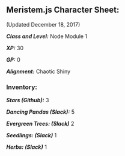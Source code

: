 ## Meristem.js Character Sheet:

(Updated December 18, 2017)

**_Class and Level:_** Node Module 1

**_XP:_** 30

**_GP:_** 0

**_Alignment:_** Chaotic Shiny

### Inventory:

**_Stars (Github):_** 3

**_Dancing Pandas (Slack):_** 5

**_Evergreen Trees: (Slack)_** 2

**_Seedlings: (Slack)_** 1

**_Herbs: (Slack)_** 1
